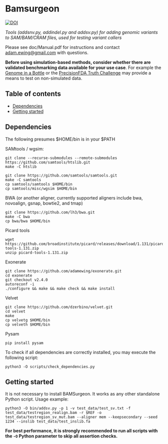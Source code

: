 # Bamsurgeon<!-- omit in toc -->
[![DOI](https://zenodo.org/badge/4290471.svg)](https://zenodo.org/badge/latestdoi/4290471)

*Tools (addsnv.py, addindel.py and addsv.py) for adding genomic variants to SAM/BAM/CRAM files, used for testing variant callers*

Please see doc/Manual.pdf for instructions and contact adam.ewing@gmail.com with questions.
  
**Before using simulation-based methods, consider whether there are validated benchmarking data available for your use case**. For example the [Genome in a Bottle](https://www.nist.gov/programs-projects/genome-bottle) or the [PrecisionFDA Truth Challenge](https://precision.fda.gov/challenges/truth/results) may provide a means to test on non-simulated data.

## Table of contents<!-- omit in toc -->
- [Dependencies](#dependencies)
- [Getting started](#getting-started)

## Dependencies

The following presumes $HOME/bin is in your $PATH

SAMtools / wgsim:

```
git clone --recurse-submodules --remote-submodules https://github.com/samtools/htslib.git
make -C htslib

git clone https://github.com/samtools/samtools.git
make -C samtools
cp samtools/samtools $HOME/bin
cp samtools/misc/wgsim $HOME/bin
```

BWA (or another aligner, currently supported aligners include bwa, novoalign, gsnap, bowtie2, and tmap)

```
git clone https://github.com/lh3/bwa.git
make -C bwa
cp bwa/bwa $HOME/bin
```

Picard tools

```
wget https://github.com/broadinstitute/picard/releases/download/1.131/picard-tools-1.131.zip
unzip picard-tools-1.131.zip
```

Exonerate

```
git clone https://github.com/adamewing/exonerate.git
cd exonerate
git checkout v2.4.0
autoreconf -i
./configure && make && make check && make install
```

Velvet

```
git clone https://github.com/dzerbino/velvet.git
cd velvet
make
cp velvetg $HOME/bin
cp velveth $HOME/bin
```

Pysam

```
pip install pysam
```

To check if all dependencies are correctly installed, you may execute the following script:
```
python3 -O scripts/check_dependencies.py
```

## Getting started

It is not necessary to install BAMSurgeon. It works as any other standalone Python script. Usage example:

```
python3 -O bin/addsv.py -p 1 -v test_data/test_sv.txt -f test_data/testregion_realign.bam -r $REF -o test_data/testregion_sv_mut.bam --aligner mem --keepsecondary --seed 1234 --inslib test_data/test_inslib.fa
```

**For best performance, it is strongly recommended to run all scripts with the `-O` Python parameter to skip all assertion checks.**
